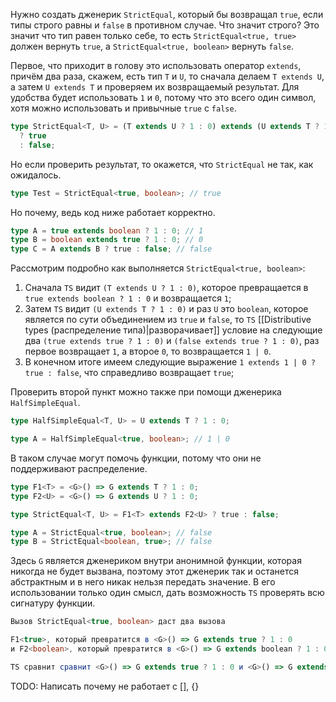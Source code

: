
Нужно создать дженерик `StrictEqual`, который бы возвращал `true`, если типы строго равны и `false` в противном случае. Что значит строго? Это значит что тип равен только себе, то есть `StrictEqual<true, true>` должен вернуть `true`, а `StrictEqual<true, boolean>` вернуть `false`.

Первое, что приходит в голову это использовать оператор `extends`, причём два раза, скажем, есть тип `T` и `U`, то сначала делаем `T extends U`, а затем `U extends T` и проверяем их возвращаемый результат. Для удобства будет использовать `1` и `0`, потому что это всего один символ, хотя можно использовать и привычные `true` с `false`.

```ts
type StrictEqual<T, U> = (T extends U ? 1 : 0) extends (U extends T ? 1 : 0)
  ? true
  : false;
```

Но если проверить результат, то окажется, что `StrictEqual` не так, как ожидалось.

```ts
type Test = StrictEqual<true, boolean>; // true
```

Но почему, ведь код ниже работает корректно.

```ts
type A = true extends boolean ? 1 : 0; // 1
type B = boolean extends true ? 1 : 0; // 0
type C = A extends B ? true : false; // false
```

Рассмотрим подробно как выполняется `StrictEqual<true, boolean>`:

1. Сначала `TS` видит `(T extends U ? 1 : 0)`, которое превращается в `true extends boolean ? 1 : 0` и возвращается `1`;
2. Затем `TS` видит `(U extends T ? 1 : 0)` и раз `U` это `boolean`, которое является по сути объединением из `true` и `false`, то `TS` [[Distributive types (распределение типа)|разворачивает]]  условие на следующие два `(true extends true ? 1 : 0)` и `(false extends true ? 1 : 0)`, раз первое возвращает `1`, а второе `0`, то возвращается `1 | 0`.
3. В конечном итоге имеем следующие выражение `1 extends 1 | 0 ? true : false`, что справедливо возвращает `true`;

Проверить второй пункт можно также при помощи дженерика `HalfSimpleEqual`.

```ts
type HalfSimpleEqual<T, U> = U extends T ? 1 : 0;

type A = HalfSimpleEqual<true, boolean>; // 1 | 0
```

В таком случае могут помочь функции, потому что они не поддерживают распределение.

```ts
type F1<T> = <G>() => G extends T ? 1 : 0;
type F2<U> = <G>() => G extends U ? 1 : 0;

type StrictEqual<T, U> = F1<T> extends F2<U> ? true : false;

type A = StrictEqual<true, boolean>; // false
type B = StrictEqual<boolean, true>; // false
```

Здесь `G` является дженериком внутри анонимной функции, которая никогда не будет вызвана, поэтому этот дженерик так и останется абстрактным и в него никак нельзя передать значение. В его использовании только один смысл, дать возможность `TS` проверять всю сигнатуру функции.

```ts
Вызов StrictEqual<true, boolean> даст два вызова

F1<true>, который превратится в <G>() => G extends true ? 1 : 0
и F2<boolean>, который превратится в <G>() => G extends boolean ? 1 : 0

TS сравнит сравнит <G>() => G extends true ? 1 : 0 и <G>() => G extends boolean ? 1 : 0, и выдаст, что они не одинаковые
```

TODO: Написать почему не работает с [], {}
